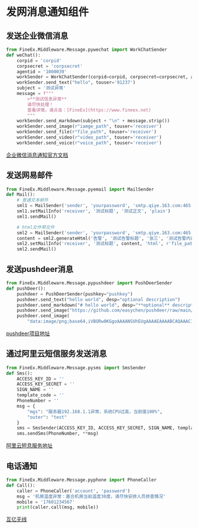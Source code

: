 # 发网消息通知组件

## 发送企业微信消息
```python
from FineEx.Middleware.Message.pywechat import WorkChatSender
def weChat():
    corpid = 'corpid'
    corpsecret = 'corpsecret'
    agentid = '1000039'
    workSender = WorkChatSender(corpid=corpid, corpsecret=corpsecret, agentid=agentid)
    workSender.send_text("hello", touser='91237')
    subject = '测试异常'
    message = f"""
        >**测试信息异常** 
        请尽快处理！
        查看详情，请点击：[FineEx](https://www.fineex.net)
        """
    workSender.send_markdown(subject + "\n" + message.strip())
    workSender.send_image(r"iamge_path", touser='receiver')
    workSender.send_file(r"file_path", touser='receiver')
    workSender.send_video(r"video_path", touser='receiver')
    workSender.send_voice(r"voice_path", touser='receiver')
```
[企业微信消息通知官方文档](https://developer.work.weixin.qq.com/document/path/90248)
## 发送网易邮件
```python
from FineEx.Middleware.Message.pyemail import MailSender
def Mail():
    # 普通文本邮件
    sml1 = MailSender('sender', 'yourpassword', 'smtp.qiye.163.com:465')
    sml1.setMailInfo('receiver', '测试标题', '测试正文', 'plain')
    sml1.sendMail()

    # html文件带文件
    sml2 = MailSender('sender', 'yourpassword', 'smtp.qiye.163.com:465')
    content = sml2.generateHtml('告警', '测试告警标题', '张三', '测试告警内容')
    sml2.setMailInfo('receiver', '测试标题', content, 'html', r'file_path')
    sml2.sendMail()
```
## 发送pushdeer消息
```python
from FineEx.Middleware.Message.pypushdeer import PushDeerSender
def pushDeer():
    pushdeer = PushDeerSender(pushkey="pushkey")
    pushdeer.send_text("hello world", desp="optional description")
    pushdeer.send_markdown("# hello world", desp="**optional** description in markdown")
    pushdeer.send_image("https://github.com/easychen/pushdeer/raw/main/doc/image/clipcode.png")
    pushdeer.send_image(
        "data:image/png;base64,iVBORw0KGgoAAAANSUhEUgAAAAEAAAABCAQAAAC1HAwCAAAAC0lEQVQYV2NgYAAAAAMAAWgmWQ0AAAAASUVORK5CYII=")
```
[pushdeer项目地址](https://github.com/easychen/pushdeer)
## 通过阿里云短信服务发送消息
```python
from FineEx.Middleware.Message.pysms import SmsSender
def Sms():
    ACCESS_KEY_ID = ''
    ACCESS_KEY_SECRET = ''
    SIGN_NAME = ''
    template_code = ''
    PhoneNumber = ''
    msg = {
        "mgs": "服务器192.168.1.1异常，系统CPU过高，当前值100%",
        "outer": "test"
    }
    sms = SmsSender(ACCESS_KEY_ID, ACCESS_KEY_SECRET, SIGN_NAME, template_code)
    sms.sendSms(PhoneNumber, **msg)
```
[阿里云短息服务地址](https://next.api.aliyun.com/api/Dysmsapi/2017-05-25/SendSms?spm=5176.25163407.overview-index-9c3d4_4cfbe_0.25.545abb6e1aS01u&sdkStyle=dara&tab=DOC&lang=PYTHON)
## 电话通知
```python
from FineEx.Middleware.Message.pyphone import PhoneCaller
def Call():
    caller = PhoneCaller('account', 'password')
    msg = '机房温度异常：嘉合机房当前温度30度，请尽快安排人员排查情况'
    mobile = '17601234567'
    print(caller.call(msg, mobile))
```
[互亿无线](https://www.ihuyi.com/api/voice_notice.html)